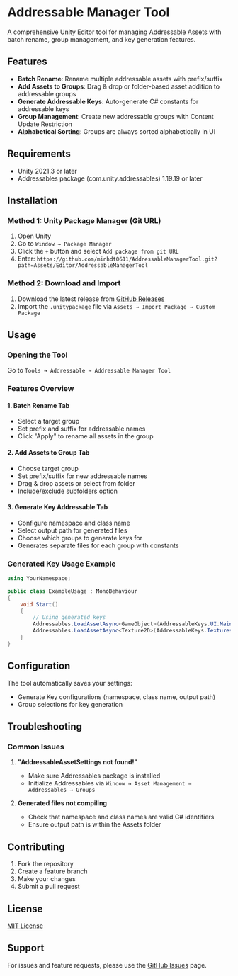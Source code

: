 # Addressable Manager Tool

A comprehensive Unity Editor tool for managing Addressable Assets with batch rename, group management, and key generation features.

## Features

- **Batch Rename**: Rename multiple addressable assets with prefix/suffix
- **Add Assets to Groups**: Drag & drop or folder-based asset addition to addressable groups
- **Generate Addressable Keys**: Auto-generate C# constants for addressable keys
- **Group Management**: Create new addressable groups with Content Update Restriction
- **Alphabetical Sorting**: Groups are always sorted alphabetically in UI

## Requirements

- Unity 2021.3 or later
- Addressables package (com.unity.addressables) 1.19.19 or later

## Installation

### Method 1: Unity Package Manager (Git URL)
1. Open Unity
2. Go to `Window → Package Manager`
3. Click the `+` button and select `Add package from git URL`
4. Enter: `https://github.com/minhdt0611/AddressableManagerTool.git?path=Assets/Editor/AddressableManagerTool`

### Method 2: Download and Import
1. Download the latest release from [GitHub Releases](https://github.com/yourusername/AddressableManagerTool/releases)
2. Import the `.unitypackage` file via `Assets → Import Package → Custom Package`

## Usage

### Opening the Tool
Go to `Tools → Addressable → Addressable Manager Tool`

### Features Overview

#### 1. Batch Rename Tab
- Select a target group
- Set prefix and suffix for addressable names
- Click "Apply" to rename all assets in the group

#### 2. Add Assets to Group Tab
- Choose target group
- Set prefix/suffix for new addressable names
- Drag & drop assets or select from folder
- Include/exclude subfolders option

#### 3. Generate Key Addressable Tab
- Configure namespace and class name
- Select output path for generated files
- Choose which groups to generate keys for
- Generates separate files for each group with constants

### Generated Key Usage Example

```csharp
using YourNamespace;

public class ExampleUsage : MonoBehaviour
{
    void Start()
    {
        // Using generated keys
        Addressables.LoadAssetAsync<GameObject>(AddressableKeys.UI.MainMenuPanel);
        Addressables.LoadAssetAsync<Texture2D>(AddressableKeys.Textures.PlayerAvatar);
    }
}
```

## Configuration

The tool automatically saves your settings:
- Generate Key configurations (namespace, class name, output path)
- Group selections for key generation

## Troubleshooting

### Common Issues
1. **"AddressableAssetSettings not found!"**
   - Make sure Addressables package is installed
   - Initialize Addressables via `Window → Asset Management → Addressables → Groups`

2. **Generated files not compiling**
   - Check that namespace and class names are valid C# identifiers
   - Ensure output path is within the Assets folder

## Contributing

1. Fork the repository
2. Create a feature branch
3. Make your changes
4. Submit a pull request

## License

[MIT License](LICENSE.md)

## Support

For issues and feature requests, please use the [GitHub Issues](https://github.com/minhdt0611/AddressableManagerTool/issues) page.
